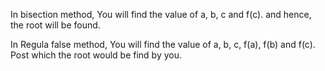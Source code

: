 In bisection method, You will find the value of a, b, c and f(c).
and hence, the root will be found. 

In Regula false method, You will find the value of a, b, c, f(a), f(b) and f(c).
Post which the root would be find by you. 

